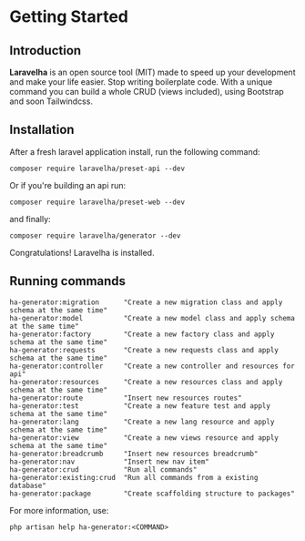 # Getting Started
## Introduction
**Laravelha** is an open source tool (MIT) made to speed up your development and make your life easier.
Stop writing boilerplate code. With a unique command you can build a whole CRUD (views included), using 
Bootstrap and soon Tailwindcss.
## Installation
After a fresh laravel application install, run the following command:
```
composer require laravelha/preset-api --dev
```
Or if you're building an api run:
```
composer require laravelha/preset-web --dev
```
and finally: 
```
composer require laravelha/generator --dev
```
Congratulations! Laravelha is installed.
## Running commands
```
ha-generator:migration      "Create a new migration class and apply schema at the same time"
ha-generator:model          "Create a new model class and apply schema at the same time"
ha-generator:factory        "Create a new factory class and apply schema at the same time"
ha-generator:requests       "Create a new requests class and apply schema at the same time"
ha-generator:controller     "Create a new controller and resources for api"
ha-generator:resources      "Create a new resources class and apply schema at the same time"
ha-generator:route          "Insert new resources routes"
ha-generator:test           "Create a new feature test and apply schema at the same time"
ha-generator:lang           "Create a new lang resource and apply schema at the same time"
ha-generator:view           "Create a new views resource and apply schema at the same time"
ha-generator:breadcrumb     "Insert new resources breadcrumb"
ha-generator:nav            "Insert new nav item"
ha-generator:crud           "Run all commands"
ha-generator:existing:crud  "Run all commands from a existing database"
ha-generator:package        "Create scaffolding structure to packages"
```
For more information, use:
```
php artisan help ha-generator:<COMMAND>
```
